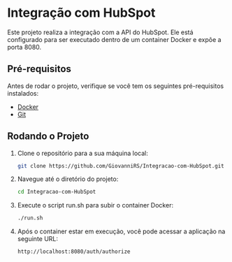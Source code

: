 # Integração com HubSpot

Este projeto realiza a integração com a API do HubSpot. Ele está configurado para ser executado dentro de um container Docker e expõe a porta 8080.

## Pré-requisitos

Antes de rodar o projeto, verifique se você tem os seguintes pré-requisitos instalados:

- [Docker](https://www.docker.com/get-started)
- [Git](https://git-scm.com/)

## Rodando o Projeto

1. Clone o repositório para a sua máquina local:

   ```bash
   git clone https://github.com/GiovanniRS/Integracao-com-HubSpot.git

2. Navegue até o diretório do projeto:

   ```bash
   cd Integracao-com-HubSpot

3. Execute o script run.sh para subir o container Docker:

   ```bash
   ./run.sh

4. Após o container estar em execução, você pode acessar a aplicação na seguinte URL:

   ```bash
   http://localhost:8080/auth/authorize
